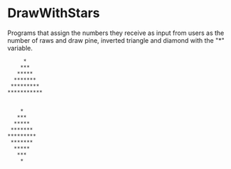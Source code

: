 # DrawWithStars
 Programs that assign the numbers they receive as input from users as the number of raws and draw pine, inverted triangle and diamond with the "*" variable.


``` 
     * 
    *** 
   ***** 
  ******* 
 ********* 
***********
```

```

    *
   ***
  *****
 *******
*********
 *******
  *****
   ***
    *


```

